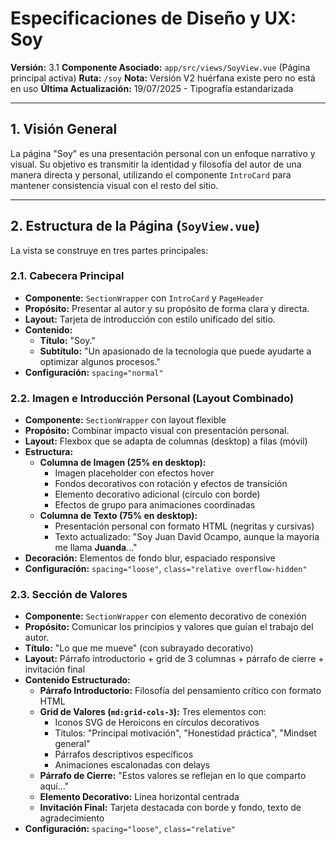 # Especificaciones de Diseño y UX: Soy

**Versión:** 3.1
**Componente Asociado:** `app/src/views/SoyView.vue` (Página principal activa)
**Ruta:** `/soy`
**Nota:** Versión V2 huérfana existe pero no está en uso
**Última Actualización:** 19/07/2025 - Tipografía estandarizada

---

## 1. Visión General

La página "Soy" es una presentación personal con un enfoque narrativo y visual. Su objetivo es transmitir la identidad y filosofía del autor de una manera directa y personal, utilizando el componente `IntroCard` para mantener consistencia visual con el resto del sitio.

---

## 2. Estructura de la Página (`SoyView.vue`)

La vista se construye en tres partes principales:

### 2.1. Cabecera Principal

- **Componente:** `SectionWrapper` con `IntroCard` y `PageHeader`
- **Propósito:** Presentar al autor y su propósito de forma clara y directa.
- **Layout:** Tarjeta de introducción con estilo unificado del sitio.
- **Contenido:**
  - **Título:** "Soy."
  - **Subtítulo:** "Un apasionado de la tecnología que puede ayudarte a optimizar algunos procesos."
- **Configuración:** `spacing="normal"`

### 2.2. Imagen e Introducción Personal (Layout Combinado)

- **Componente:** `SectionWrapper` con layout flexible
- **Propósito:** Combinar impacto visual con presentación personal.
- **Layout:** Flexbox que se adapta de columnas (desktop) a filas (móvil)
- **Estructura:**
  - **Columna de Imagen (25% en desktop):**
    - Imagen placeholder con efectos hover
    - Fondos decorativos con rotación y efectos de transición
    - Elemento decorativo adicional (círculo con borde)
    - Efectos de grupo para animaciones coordinadas
  - **Columna de Texto (75% en desktop):**
    - Presentación personal con formato HTML (negritas y cursivas)
    - Texto actualizado: "Soy Juan David Ocampo, aunque la mayoría me llama **Juanda**..."
- **Decoración:** Elementos de fondo blur, espaciado responsive
- **Configuración:** `spacing="loose"`, `class="relative overflow-hidden"`

### 2.3. Sección de Valores

- **Componente:** `SectionWrapper` con elemento decorativo de conexión
- **Propósito:** Comunicar los principios y valores que guían el trabajo del autor.
- **Título:** "Lo que me mueve" (con subrayado decorativo)
- **Layout:** Párrafo introductorio + grid de 3 columnas + párrafo de cierre + invitación final
- **Contenido Estructurado:**
  - **Párrafo Introductorio:** Filosofía del pensamiento crítico con formato HTML
  - **Grid de Valores (`md:grid-cols-3`):** Tres elementos con:
    - Iconos SVG de Heroicons en círculos decorativos
    - Títulos: "Principal motivación", "Honestidad práctica", "Mindset general"
    - Párrafos descriptivos específicos
    - Animaciones escalonadas con delays
  - **Párrafo de Cierre:** "Estos valores se reflejan en lo que comparto aquí..."
  - **Elemento Decorativo:** Línea horizontal centrada
  - **Invitación Final:** Tarjeta destacada con borde y fondo, texto de agradecimiento
- **Configuración:** `spacing="loose"`, `class="relative"`